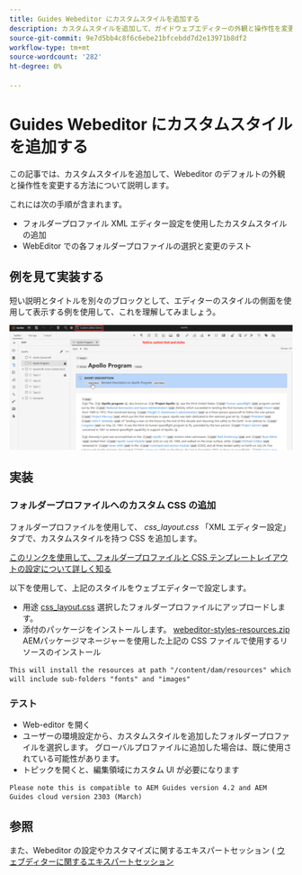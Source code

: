 ```yaml
---
title: Guides Webeditor にカスタムスタイルを追加する
description: カスタムスタイルを追加して、ガイドウェブエディターの外観と操作性を変更する方法を説明します。
source-git-commit: 9e7d5bb4c8f6c6ebe21bfcebdd7d2e13971b8df2
workflow-type: tm+mt
source-wordcount: '282'
ht-degree: 0%

---
```


# Guides Webeditor にカスタムスタイルを追加する

この記事では、カスタムスタイルを追加して、Webeditor のデフォルトの外観と操作性を変更する方法について説明します。

これには次の手順が含まれます。
- フォルダープロファイル XML エディター設定を使用したカスタムスタイルの追加
- WebEditor での各フォルダープロファイルの選択と変更のテスト


## 例を見て実装する

短い説明とタイトルを別々のブロックとして、エディターのスタイルの側面を使用して表示する例を使用して、これを理解してみましょう。

![カスタムスタイルを使用した WebDetior のプレビュー](../../../assets/authoring/webeditor-customstyles-preview.png)


## 実装


### フォルダープロファイルへのカスタム CSS の追加

フォルダープロファイルを使用して、 *css_layout.css* 「XML エディター設定」タブで、カスタムスタイルを持つ CSS を追加します。

[このリンクを使用して、フォルダープロファイルと CSS テンプレートレイアウトの設定について詳しく知る](https://experienceleague.adobe.com/docs/experience-manager-guides-learn/videos/advanced-user-guide/editor-configuration.html?lang=en#customize-the-css-template-layout)

以下を使用して、上記のスタイルをウェブエディターで設定します。
- 用途 [css_layout.css](../../../assets/authoring/webeditor-customstyles-css_layout.css) 選択したフォルダープロファイルにアップロードします。
- 添付のパッケージをインストールします。 [webeditor-styles-resources.zip](../../../assets/authoring/webeditor-styles-resources.zip) AEMパッケージマネージャーを使用した上記の CSS ファイルで使用するリソースのインストール

```
This will install the resources at path "/content/dam/resources" which will include sub-folders "fonts" and "images"
```


### テスト

- Web-editor を開く
- ユーザーの環境設定から、カスタムスタイルを追加したフォルダープロファイルを選択します。 グローバルプロファイルに追加した場合は、既に使用されている可能性があります。
- トピックを開くと、編集領域にカスタム UI が必要になります

```
Please note this is compatible to AEM Guides version 4.2 and AEM Guides cloud version 2303 (March)
```


## 参照

また、Webeditor の設定やカスタマイズに関するエキスパートセッション ( [ウェブディターに関するエキスパートセッション](https://experienceleague.adobe.com/docs/experience-manager-guides-learn/tutorials/knowledge-base/expert-session/webbased-authoring-jan2023.html?lang=en)